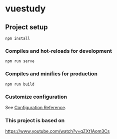 # vuestudy

## Project setup
```
npm install
```

### Compiles and hot-reloads for development
```
npm run serve
```

### Compiles and minifies for production
```
npm run build
```

### Customize configuration
See [Configuration Reference](https://cli.vuejs.org/config/).


### This project is based on 
https://www.youtube.com/watch?v=qZXt1Aom3Cs